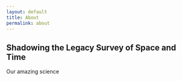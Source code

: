 ```yaml
---
layout: default
title: About
permalink: about
---
```


<section class="intro">
  <h2>Shadowing the Legacy Survey of Space and Time</h2>
  <p>
    Our amazing science
  </p>
</section>
